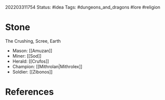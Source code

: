 202203311754
Status: #idea
Tags: #dungeons_and_dragons #lore #religion 

# Stone
The Crushing, Scree, Earth
- Mason: [[Amuzan]]
- Miner: [[Sod]]
- Herald: [[Crufos]]
- Champion: [[Mithrolan|Mithrolex]]
- Soldier: [[Zibonos]]


# References

